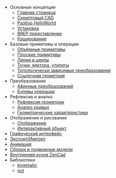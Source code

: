 * Основные концепции
	* [Главная страница](index.html)
	* [Скриптовый CAD](scriptcad.html)
	* [Разбор HelloWorld](helloworld.html)
	* [Установка](installation.html)
	* [BREP представление](geomcore.html)
	* [Кэширование](caching.html)
* Базовые примитивы и операции
	* [Объёмные примитивы](prim3d.html)  
	* [Плоские примитивы](prim2d.html)  
	* [Линии и циклы](prim1d.html)  
	* [Точки, вектора, утилиты](prim0d.html)
	* [Топологически зависимые преобразования](fillet.html)  
	* [Ссылочная геометрия](ops3d.html)
* Преобразования
	* [Афинные преобразований](trans0.html)  
	* [Булевы операции](bool.html)
* Рефлексия и анализ
	* [Рефлексия геометрии](reflect.html)
	* [Анализ кривых](crvalgo.html)
	* [Геометрические характеристики](geomprop.html)
* Отображение и рисование  
	* [Отображение](show.html)
	* [Интерактивный объект](interactive_object.html)  
* [Графический интерфейс](gui.html)
* [Экспорт/Импорт](expimp.html)
* [Анимация](animate.html)
* [Сборки и подвижные модели](assemble.html)
* [Внутренняя кухня ZenCad](internal.html)
* Библиотеки
	* [kinematic](kinematic.html)
	* [nut](nut.html)